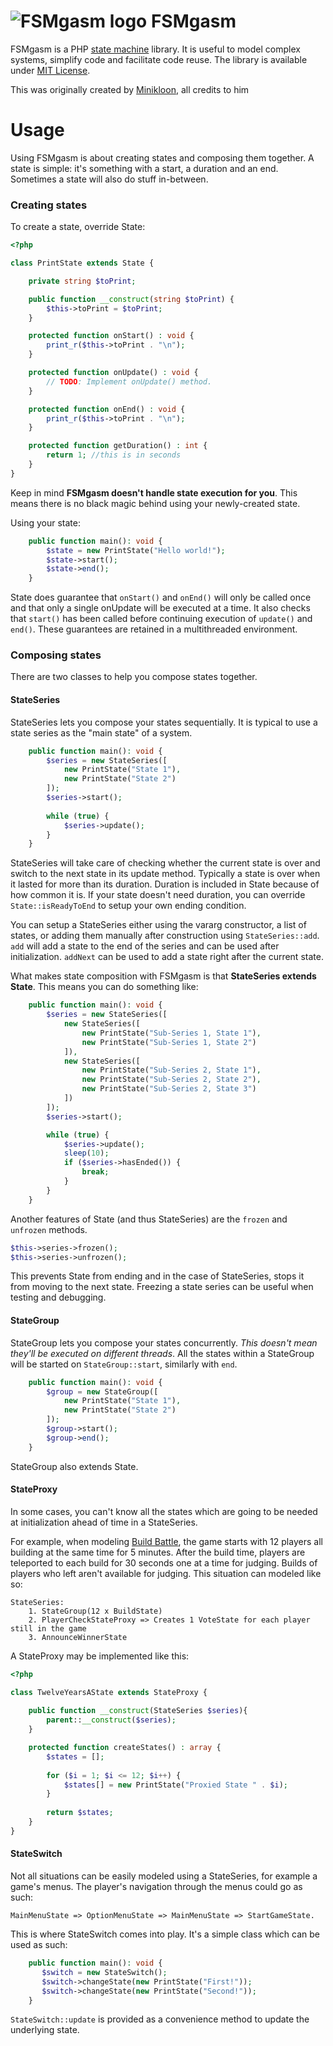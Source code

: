 # ![FSMgasm logo](http://i.imgur.com/hA3h42o.png) FSMgasm

FSMgasm is a PHP [state machine](http://www.skorks.com/2011/09/why-developers-never-use-state-machines/) library.
It is useful to model complex systems, simplify code and facilitate code reuse.
The library is available under [MIT License](https://tldrlegal.com/license/mit-license).

This was originally created by [Minikloon](github.com/Minikloon), all credits to him

# Usage

Using FSMgasm is about creating states and composing them together.
A state is simple: it's something with a start, a duration and an end.
Sometimes a state will also do stuff in-between.

### Creating states

To create a state, override State:

```php
<?php

class PrintState extends State {

	private string $toPrint;

	public function __construct(string $toPrint) {
		$this->toPrint = $toPrint;
	}

	protected function onStart() : void {
		print_r($this->toPrint . "\n");
	}

	protected function onUpdate() : void {
		// TODO: Implement onUpdate() method.
	}

	protected function onEnd() : void {
		print_r($this->toPrint . "\n");
	}

	protected function getDuration() : int {
		return 1; //this is in seconds
	}
}
```

Keep in mind **FSMgasm doesn't handle state execution for you**.
This means there is no black magic behind using your newly-created state.

Using your state:
```php
	public function main(): void {
		$state = new PrintState("Hello world!");
		$state->start();
		$state->end();
	}
```

State does guarantee that `onStart()` and `onEnd()` will only be called once and that only a single onUpdate will be executed at a time.
It also checks that `start()` has been called before continuing execution of `update()` and `end()`.
These guarantees are retained in a multithreaded environment.

### Composing states

There are two classes to help you compose states together.

#### StateSeries

StateSeries lets you compose your states sequentially. It is typical to use a state series as the "main state" of a system.

```php
	public function main(): void {
		$series = new StateSeries([
			new PrintState("State 1"),
			new PrintState("State 2")
		]);
		$series->start();
		
		while (true) {
			$series->update();
		}
	}
```

StateSeries will take care of checking whether the current state is over and switch to the next state in its update method.
Typically a state is over when it lasted for more than its duration. Duration is included in State because of how common it is.
If your state doesn't need duration, you can override `State::isReadyToEnd` to setup your own ending condition.

You can setup a StateSeries either using the vararg constructor, a list of states, or adding them manually after construction using `StateSeries::add`.
`add` will add a state to the end of the series and can be used after initialization. `addNext` can be used to add a state right after the current state.

What makes state composition with FSMgasm is that **StateSeries extends State**. This means you can do something like:
```php
	public function main(): void {
		$series = new StateSeries([
			new StateSeries([
				new PrintState("Sub-Series 1, State 1"),
				new PrintState("Sub-Series 1, State 2")
			]),
			new StateSeries([
				new PrintState("Sub-Series 2, State 1"),
				new PrintState("Sub-Series 2, State 2"),
				new PrintState("Sub-Series 2, State 3")
			])
		]);
		$series->start();

		while (true) {
			$series->update();
			sleep(10);
			if ($series->hasEnded()) {
				break;
			}
		}
	}
```

Another features of State (and thus StateSeries) are the `frozen` and `unfrozen` methods.
```php
$this->series->frozen();
$this->series->unfrozen();
```
This prevents State from ending and in the case of StateSeries, stops it from moving to the next state.
Freezing a state series can be useful when testing and debugging.

#### StateGroup

StateGroup lets you compose your states concurrently. *This doesn't mean they'll be executed on different threads*.
All the states within a StateGroup will be started on `StateGroup::start`, similarly with `end`.

```php
	public function main(): void {
		$group = new StateGroup([
			new PrintState("State 1"),
			new PrintState("State 2")
		]);
		$group->start();
		$group->end();
	}
```
StateGroup also extends State.

#### StateProxy

In some cases, you can't know all the states which are going to be needed at initialization ahead of time in a StateSeries.

For example, when modeling [Build Battle](https://www.youtube.com/watch?v=PXM5Xgjkhwo), the game starts with 12 players
all building at the same time for 5 minutes. After the build time, players are teleported to each build for 30 seconds one
at a time for judging. Builds of players who left aren't available for judging. This situation can modeled like so:
~~~~
StateSeries:
    1. StateGroup(12 x BuildState)
    2. PlayerCheckStateProxy => Creates 1 VoteState for each player still in the game
    3. AnnounceWinnerState
~~~~

A StateProxy may be implemented like this:
```php
<?php

class TwelveYearsAState extends StateProxy {
	
	public function __construct(StateSeries $series){
		parent::__construct($series);
	}

	protected function createStates() : array {
		$states = [];
		
		for ($i = 1; $i <= 12; $i++) {
			$states[] = new PrintState("Proxied State " . $i);
		}
		
		return $states;
	}
}
```

#### StateSwitch

Not all situations can be easily modeled using a StateSeries, for example a game's menus. The player's navigation through the menus
could go as such:
~~~~
MainMenuState => OptionMenuState => MainMenuState => StartGameState.
~~~~

This is where StateSwitch comes into play. It's a simple class which can be used as such:
```php
    public function main(): void {
       $switch = new StateSwitch();
       $switch->changeState(new PrintState("First!"));
       $switch->changeState(new PrintState("Second!"));
    }
```

`StateSwitch::update` is provided as a convenience method to update the underlying state.
